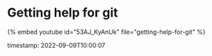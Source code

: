 # Getting help for git


{% embed youtube id="53AJ_KyAnUk" file="getting-help-for-git" %}


timestamp: 2022-09-09T10:00:07
